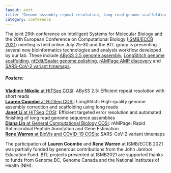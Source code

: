 ```yaml
---  
layout: post  
title: "Genome assembly repeat resolution, long read genome scaffolding & polishing, AMP discovery and SARS-CoV-2 variant maps at ISMB/ECCB 2021"  
category: conference  
---  
```


The joint 29th conference on Intelligent Systems for Molecular Biology and the 20th European Conference on Computational Biology ([ISMB/ECCB 2021](https://www.iscb.org/ismbeccb2021)) meeting is held online July 25-30 and the BTL group is presenting several new bioinformatics technologies and analysis workflow developed by our lab. These include [ABySS 2.5 genome assembly](http://www.birollab.ca/assets/posts/NikolicVladimir_HitSeq_ISMB2021.pdf), [LongStitch genome scaffolding](http://www.birollab.ca/assets/posts/CoombeLauren_HitSeq_ISMB2021.pdf), [ntEdit/Sealer genome polishing](http://www.birollab.ca/assets/posts/LiJanet_HiTSeq_ISMB2021.pdf), [rAMPage AMP discovery](http://www.birollab.ca/assets/posts/LinDiana_GCB_ISMB2021.pdf) and [SARS-CoV-2 variant timemaps](http://www.birollab.ca/assets/posts/WarrenRene_BioVis-COVID19_ISMB2021.pdf).

##### Posters:
[<strong>Vladimir Nikolic</strong> at HiTSeq COSI](http://www.birollab.ca/assets/posts/NikolicVladimir_HitSeq_ISMB2021.pdf): ABySS 2.5: Efficient repeat resolution with short reads
<br>
[<strong>Lauren Coombe</strong> at HiTSeq COSI](http://www.birollab.ca/assets/posts/CoombeLauren_HitSeq_ISMB2021.pdf): LongStitch: High-quality genome assembly correction and scaffolding using long reads
<br>
[<strong>Janet Li</strong> at HiTSeq COSI](http://www.birollab.ca/assets/posts/LiJanet_HiTSeq_ISMB2021.pdf): Efficient targeted error resolution and automated finishing of long read genome sequence assemblies
<br>
[<strong>Diana Lin</strong> at General Computational Biology COSI](http://www.birollab.ca/assets/posts/LinDiana_GCB_ISMB2021.pdf): rAMPage: Rapid Antimicrobial Peptide Annotation and Gene Estimation
<br>
[<strong>Rene Warren</strong> at BioVis and COVID-19 COSIs](http://www.birollab.ca/assets/posts/WarrenRene_BioVis-COVID19_ISMB2021.pdf): SARS-CoV-2 variant timemaps


The participation of <strong>Lauren Coombe</strong> and <strong>Rene Warren</strong> at ISMB/ECCB 2021 was partially funded by generous contributions from the John Jambor Education Fund. BTL projects presented at ISMB2021 are supported thanks to funds from Genome BC, Genome Canada and the National Institutes of Health (NIH).
